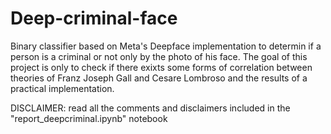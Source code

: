 # Deep-criminal-face

Binary classifier based on Meta's Deepface implementation to determin if a person is a criminal or not only by the photo of his face. The goal of this project is only to check if there exixts some forms of correlation between theories of Franz Joseph Gall and Cesare Lombroso and the results of a practical implementation.

DISCLAIMER: read all the comments and disclaimers included in the "report_deepcriminal.ipynb" notebook
